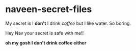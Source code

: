 # naveen-secret-files

My secret is I **don't** I drink _coffee_ but I like water. So boring.

Hey Nav your secret is safe with me!!

**oh my gosh I don't drink coffee either**